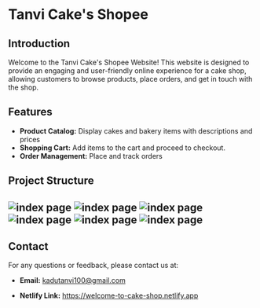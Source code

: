 # Tanvi  Cake's Shopee
## Introduction
Welcome to the Tanvi Cake's  Shopee Website! This website is designed to provide an engaging and user-friendly online experience for a cake shop, allowing customers to browse products, place orders, and get in touch with the shop.
## Features
- **Product Catalog:** Display cakes and bakery items with descriptions and prices
- **Shopping Cart:** Add items to the cart and proceed to checkout.
- **Order Management:** Place and track orders
## Project Structure
![index page](./img/birthdaycake.jpg)
![index page](./img/anniversarycake.jpg)
![index page](./img/designercake.jpg)
![index page](./img/regularcake.jpg)
![index page](./img/photocake.jpg)
![index page](./img/bentocake.jpg)
---
## Contact
For any questions or feedback, please contact us at:

- **Email:** kadutanvi100@gmail.com

- **Netlify Link:** https://welcome-to-cake-shop.netlify.app
